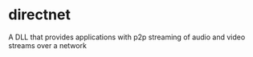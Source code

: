 # directnet
A DLL that provides applications with p2p streaming of audio and video streams over a network
